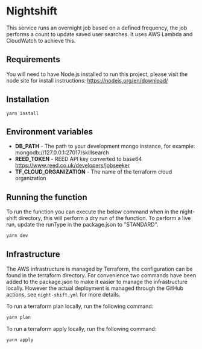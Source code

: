 # Nightshift

This service runs an overnight job based on a defined frequency, the job performs a count to update saved user searches.
It uses AWS Lambda and CloudWatch to achieve this.

## Requirements

You will need to have Node.js installed to run this project, please visit the node site for install
instructions: https://nodejs.org/en/download/

## Installation

```
yarn install
```

## Environment variables

- **DB_PATH** - The path to your development mongo instance, for example:
  mongodb://127.0.0.1:27017/skillsearch
- **REED_TOKEN** - REED API key converted to base64 https://www.reed.co.uk/developers/jobseeker
- **TF_CLOUD_ORGANIZATION** - The name of the terraform cloud organization

## Running the function

To run the function you can execute the below command when in the night-shift directory, this will perform a dry run of
the function. To perform a live run, update the runType in the package.json to "STANDARD".

```bash
yarn dev
```

## Infrastructure

The AWS infrastructure is managed by Terraform, the configuration can be found in the terraform directory. For
convenience two commands have been added to the package.json to make it easier to manage the infrastructure locally.
However the actual deployment is managed through the GitHub actions, see `night-shift.yml` for more details.

To run a terraform plan locally, run the following command:

```bash
yarn plan
```

To run a terraform apply locally, run the following command:

```bash
yarn apply
```
